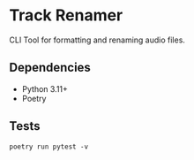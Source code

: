 # Track Renamer

CLI Tool for formatting and renaming audio files.

## Dependencies

- Python 3.11+
- Poetry

## Tests

```shell
poetry run pytest -v
```
